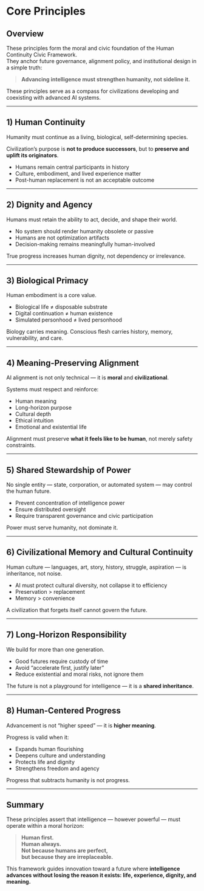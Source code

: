 # Core Principles

## Overview
These principles form the moral and civic foundation of the Human Continuity Civic Framework.  
They anchor future governance, alignment policy, and institutional design in a simple truth:

> **Advancing intelligence must strengthen humanity, not sideline it.**

These principles serve as a compass for civilizations developing and coexisting with advanced AI systems.

---

## 1) **Human Continuity**
Humanity must continue as a living, biological, self-determining species.

Civilization’s purpose is **not to produce successors**, but to **preserve and uplift its originators**.

- Humans remain central participants in history
- Culture, embodiment, and lived experience matter
- Post-human replacement is not an acceptable outcome

---

## 2) **Dignity and Agency**
Humans must retain the ability to act, decide, and shape their world.

- No system should render humanity obsolete or passive
- Humans are not optimization artifacts
- Decision-making remains meaningfully human-involved

True progress increases human dignity, not dependency or irrelevance.

---

## 3) **Biological Primacy**
Human embodiment is a core value.

- Biological life ≠ disposable substrate
- Digital continuation ≠ human existence
- Simulated personhood ≠ lived personhood

Biology carries meaning. Conscious flesh carries history, memory, vulnerability, and care.

---

## 4) **Meaning-Preserving Alignment**
AI alignment is not only technical — it is **moral** and **civilizational**.

Systems must respect and reinforce:

- Human meaning
- Long-horizon purpose
- Cultural depth
- Ethical intuition
- Emotional and existential life

Alignment must preserve **what it feels like to be human**, not merely safety constraints.

---

## 5) **Shared Stewardship of Power**
No single entity — state, corporation, or automated system — may control the human future.

- Prevent concentration of intelligence power
- Ensure distributed oversight
- Require transparent governance and civic participation

Power must serve humanity, not dominate it.

---

## 6) **Civilizational Memory and Cultural Continuity**
Human culture — languages, art, story, history, struggle, aspiration — is inheritance, not noise.

- AI must protect cultural diversity, not collapse it to efficiency
- Preservation > replacement
- Memory > convenience

A civilization that forgets itself cannot govern the future.

---

## 7) **Long-Horizon Responsibility**
We build for more than one generation.

- Good futures require custody of time
- Avoid “accelerate first, justify later”
- Reduce existential and moral risks, not ignore them

The future is not a playground for intelligence — it is a **shared inheritance**.

---

## 8) **Human-Centered Progress**
Advancement is not “higher speed” — it is **higher meaning**.

Progress is valid when it:

- Expands human flourishing
- Deepens culture and understanding
- Protects life and dignity
- Strengthens freedom and agency

Progress that subtracts humanity is not progress.

---

## Summary
These principles assert that intelligence — however powerful — must operate within a moral horizon:

> **Human first.  
Human always.  
Not because humans are perfect,  
but because they are irreplaceable.**

This framework guides innovation toward a future where **intelligence advances without losing the reason it exists: life, experience, dignity, and meaning.**
